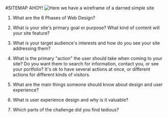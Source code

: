 #SITEMAP AHOY! ![Here we have a wireframe of a darned simple site](site-map.jpg "Wireframe!")


1. What are the 6 Phases of Web Design?

2. What is your site's primary goal or purpose? What kind of content will your site feature?

3. What is your target audience's interests and how do you see your site addressing them?

4. What is the primary "action" the user should take when coming to your site? Do you want them to search for information, contact you, or see your portfolio? It's ok to have several actions at once, or different actions for different kinds of visitors.

5. What are the main things someone should know about design and user experience?

6. What is user experience design and why is it valuable? 

7. Which parts of the challenge did you find tedious?